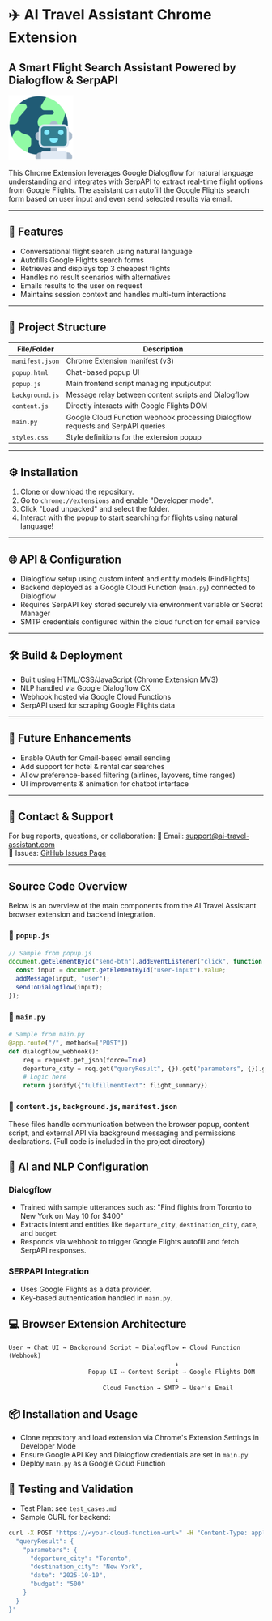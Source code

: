 # ✈️ AI Travel Assistant Chrome Extension  
## A Smart Flight Search Assistant Powered by Dialogflow & SerpAPI

![AI Travel Assistant](images/icon128.png)

This Chrome Extension leverages Google Dialogflow for natural language understanding and integrates with SerpAPI to extract real-time flight options from Google Flights. The assistant can autofill the Google Flights search form based on user input and even send selected results via email.

---

## 🧠 Features

- Conversational flight search using natural language
- Autofills Google Flights search forms
- Retrieves and displays top 3 cheapest flights
- Handles no result scenarios with alternatives
- Emails results to the user on request
- Maintains session context and handles multi-turn interactions

---

## 📁 Project Structure

| File/Folder | Description |
|-------------|-------------|
| `manifest.json` | Chrome Extension manifest (v3) |
| `popup.html` | Chat-based popup UI |
| `popup.js` | Main frontend script managing input/output |
| `background.js` | Message relay between content scripts and Dialogflow |
| `content.js` | Directly interacts with Google Flights DOM |
| `main.py` | Google Cloud Function webhook processing Dialogflow requests and SerpAPI queries |
| `styles.css` | Style definitions for the extension popup |

---

## ⚙️ Installation

1. Clone or download the repository.
2. Go to `chrome://extensions` and enable "Developer mode".
3. Click "Load unpacked" and select the folder.
4. Interact with the popup to start searching for flights using natural language!

---

## 🌐 API & Configuration

- Dialogflow setup using custom intent and entity models (FindFlights)
- Backend deployed as a Google Cloud Function (`main.py`) connected to Dialogflow
- Requires SerpAPI key stored securely via environment variable or Secret Manager
- SMTP credentials configured within the cloud function for email service

---

## 🛠️ Build & Deployment

- Built using HTML/CSS/JavaScript (Chrome Extension MV3)
- NLP handled via Google Dialogflow CX
- Webhook hosted via Google Cloud Functions
- SerpAPI used for scraping Google Flights data

---

## 🚀 Future Enhancements

- Enable OAuth for Gmail-based email sending
- Add support for hotel & rental car searches
- Allow preference-based filtering (airlines, layovers, time ranges)
- UI improvements & animation for chatbot interface

---

## 📧 Contact & Support
For bug reports, questions, or collaboration:
📮 Email: support@ai-travel-assistant.com  
🐛 Issues: [GitHub Issues Page](https://github.com/yourusername/ai-travel-assistant/issues)

---

## Source Code Overview

Below is an overview of the main components from the AI Travel Assistant browser extension and backend integration.

### 📁 `popup.js`
```javascript
// Sample from popup.js
document.getElementById("send-btn").addEventListener("click", function () {
  const input = document.getElementById("user-input").value;
  addMessage(input, "user");
  sendToDialogflow(input);
});
```

### 📁 `main.py`
```python
# Sample from main.py
@app.route("/", methods=["POST"])
def dialogflow_webhook():
    req = request.get_json(force=True)
    departure_city = req.get("queryResult", {}).get("parameters", {}).get("departure_city", "")
    # Logic here
    return jsonify({"fulfillmentText": flight_summary})
```

### 📁 `content.js`, `background.js`, `manifest.json`
These files handle communication between the browser popup, content script, and external API via background messaging and permissions declarations.
(Full code is included in the project directory)

## 🧠 AI and NLP Configuration

### Dialogflow
- Trained with sample utterances such as: "Find flights from Toronto to New York on May 10 for $400"
- Extracts intent and entities like `departure_city`, `destination_city`, `date`, and `budget`
- Responds via webhook to trigger Google Flights autofill and fetch SerpAPI responses.

### SERPAPI Integration
- Uses Google Flights as a data provider.
- Key-based authentication handled in `main.py`.

## 💻 Browser Extension Architecture

```
User → Chat UI → Background Script → Dialogflow ↔ Cloud Function (Webhook)
                                              ↓
                      Popup UI ↔ Content Script → Google Flights DOM
                                              ↓
                          Cloud Function → SMTP → User's Email
```

## 📦 Installation and Usage
- Clone repository and load extension via Chrome's Extension Settings in Developer Mode
- Ensure Google API Key and Dialogflow credentials are set in `main.py`
- Deploy `main.py` as a Google Cloud Function

## 🧪 Testing and Validation
- Test Plan: see `test_cases.md`
- Sample CURL for backend:
```bash
curl -X POST "https://<your-cloud-function-url>" -H "Content-Type: application/json" -d '{
  "queryResult": {
    "parameters": {
      "departure_city": "Toronto",
      "destination_city": "New York",
      "date": "2025-10-10",
      "budget": "500"
    }
  }
}'
```

